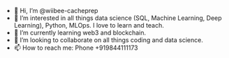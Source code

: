 - 👋 Hi, I’m @wiibee-cacheprep
- 👀 I’m interested in all things data science (SQL, Machine Learning, Deep Learning), Python, MLOps. I love to learn and teach.
- 🌱 I’m currently learning web3 and blockchain.
- 💞️ I’m looking to collaborate on all things coding and data science.
- 📫 How to reach me: Phone +919844111173

<!---
wiibee-cacheprep/wiibee-cacheprep is a ✨ special ✨ repository because its `README.md` (this file) appears on your GitHub profile.
You can click the Preview link to take a look at your changes.
--->
